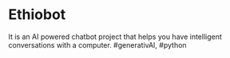 # Ethiobot
It is an AI powered chatbot project that helps you have intelligent conversations with a computer. #generativAI, #python
